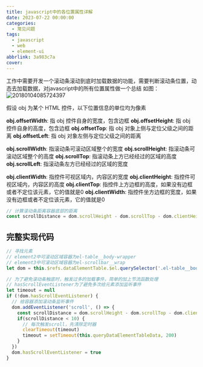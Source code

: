 ```yaml
---
title: javascript中的各位置属性详解
date: 2023-07-22 00:00:00
categories:
  - 常见问题
tags:
  - javascript
  - web
  - element-ui
abbrlink: 3a983c7a
cover:
---
```


工作中需要开发一个滚动条滚动到底时加载数据的功能，需要判断滚动条位置，动态去加载数据，对javascript中的所有位置属性做一个总结
如图：
![20180104085724397](./assets/javascript中的各位置属性详解/20180104085724397.gif)

假设 obj 为某个 HTML 控件，以下位置信息的单位均为像素

**obj.offsetWidth**: 指 obj 控件自身的宽度，包含边框
**obj.offsetHeight**: 指 obj 控件自身的高度，包含边框
**obj.offsetTop**: 指 obj 对象上侧与定位父级之间的距离
**obj.offsetLeft**: 指 obj 对象左侧与定位父级之间的距离

**obj.scrollWidth**: 指滚动条可滚动区域整个的宽度
**obj.scrollHeight**: 指滚动条可滚动区域整个的高度
**obj.scrollTop**: 指滚动条上方已经经过的区域的高度
**obj.scrollLeft**: 指滚动条左方已经经过的区域的宽度

**obj.clientWidth**: 指控件可视区域内，内容区的宽度
**obj.clientHeight**: 指控件可视区域内，内容区的高度
**obj.clientTop**: 指控件上方边框的高度，如果没有边框或者不定位该元素，它的值就是0
**obj.clientWidth**: 指控件坐方边框的宽度，如果没有边框或者不定位该元素，它的值就是0


```javascript
// 计算滚动条距离容器底部的距离
const scrollDistance = dom.scrollHeight - dom.scrollTop - dom.clientHeight
```

## 完整实现代码
```javascript
// 寻找元素
// element2中可滚动区域容器为el-table__body-wrapper
// element3中可滚动区域容器为el-scrollbar__wrap
let dom = this.$refs.dataElementTable.$el.querySelector('.el-table__body-wrapper')

// 为了避免滚动条触底时，触发过多的加载事件，简单的加上节流函数处理
// hasScrollEventListener为了避免多次给元素添加监听事件
let timeout = null
if (!dom.hasScrollEventListener) {
  // 给容器添加滚动条监听事件
  dom.addEventListener('scroll', () => {
    const scrollDistance = dom.scrollHeight - dom.scrollTop - dom.clientHeight
    if(scrollDistance < 10) {
      // 每次触发scroll，先清除定时器
      clearTimeout(timeout)
      timeout = setTimeout(this.queryDataElementTableData, 200)
    }
  })
  dom.hasScrollEventListener = true
}

```
